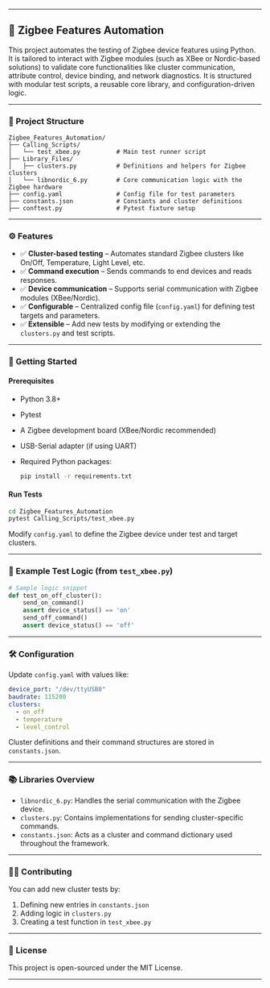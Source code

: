 
---

## 📘 Zigbee Features Automation

This project automates the testing of Zigbee device features using Python. It is tailored to interact with Zigbee modules (such as XBee or Nordic-based solutions) to validate core functionalities like cluster communication, attribute control, device binding, and network diagnostics. It is structured with modular test scripts, a reusable core library, and configuration-driven logic.

---

### 📂 Project Structure

```
Zigbee_Features_Automation/
├── Calling_Scripts/
│   └── test_xbee.py          # Main test runner script
├── Library_Files/
│   ├── clusters.py           # Definitions and helpers for Zigbee clusters
│   └── libnordic_6.py        # Core communication logic with the Zigbee hardware
├── config.yaml               # Config file for test parameters
├── constants.json            # Constants and cluster definitions
├── conftest.py               # Pytest fixture setup
```

---

### ⚙️ Features

* ✅ **Cluster-based testing** – Automates standard Zigbee clusters like On/Off, Temperature, Light Level, etc.
* ✅ **Command execution** – Sends commands to end devices and reads responses.
* ✅ **Device communication** – Supports serial communication with Zigbee modules (XBee/Nordic).
* ✅ **Configurable** – Centralized config file (`config.yaml`) for defining test targets and parameters.
* ✅ **Extensible** – Add new tests by modifying or extending the `clusters.py` and test scripts.

---

### 🚀 Getting Started

#### Prerequisites

* Python 3.8+
* Pytest
* A Zigbee development board (XBee/Nordic recommended)
* USB-Serial adapter (if using UART)
* Required Python packages:

  ```bash
  pip install -r requirements.txt
  ```

#### Run Tests

```bash
cd Zigbee_Features_Automation
pytest Calling_Scripts/test_xbee.py
```

Modify `config.yaml` to define the Zigbee device under test and target clusters.

---

### 🧪 Example Test Logic (from `test_xbee.py`)

```python
# Sample logic snippet
def test_on_off_cluster():
    send_on_command()
    assert device_status() == 'on'
    send_off_command()
    assert device_status() == 'off'
```

---

### 🛠 Configuration

Update `config.yaml` with values like:

```yaml
device_port: "/dev/ttyUSB0"
baudrate: 115200
clusters:
  - on_off
  - temperature
  - level_control
```

Cluster definitions and their command structures are stored in `constants.json`.

---

### 📚 Libraries Overview

* `libnordic_6.py`: Handles the serial communication with the Zigbee device.
* `clusters.py`: Contains implementations for sending cluster-specific commands.
* `constants.json`: Acts as a cluster and command dictionary used throughout the framework.

---

### 👨‍💻 Contributing

You can add new cluster tests by:

1. Defining new entries in `constants.json`
2. Adding logic in `clusters.py`
3. Creating a test function in `test_xbee.py`

---

### 📄 License

This project is open-sourced under the MIT License.

---
